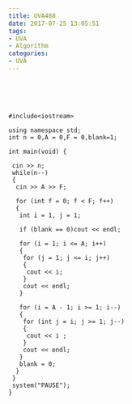 ```yaml
---
title: UVA488
date: 2017-07-25 13:05:51
tags:
- UVA
- Algorithm
categories:
- UVA
---
```




 <br /> <br /> <br />

<!-- more -->

	#include<iostream>

	using namespace std;
	int n = 0,A = 0,F = 0,blank=1;

	int main(void) {

	 cin >> n;
	 while(n--)
	 {
	  cin >> A >> F;

	  for (int f = 0; f < F; f++)
	  {
	   int i = 1, j = 1;
	  
	   if (blank == 0)cout << endl;

	   for (i = 1; i <= A; i++)
	   {
		for (j = 1; j <= i; j++)
		{
		 cout << i;
		}
		cout << endl;
	   }
	   
	   for (i = A - 1; i >= 1; i--)
	   {
		for (int j = i; j >= 1; j--)
		{
		 cout << i ;
		}  
		cout << endl;
	   }
	   blank = 0;
	  }
	 }
	 system("PAUSE");
	}
</br>